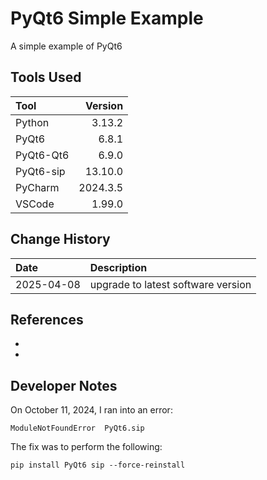 # PyQt6 Simple Example

A simple example of PyQt6

## Tools Used

| Tool      |  Version |
|:----------|---------:|
| Python    |   3.13.2 |
| PyQt6     |    6.8.1 |
| PyQt6-Qt6 |    6.9.0 |
| PyQt6-sip |  13.10.0 |
| PyCharm   | 2024.3.5 |
| VSCode    |   1.99.0 |

## Change History

| Date       | Description                        |
|:-----------|:-----------------------------------|
| 2025-04-08 | upgrade to latest software version |

## References
* []()
* 
## Developer Notes
On October 11, 2024, I ran into an error:
```text
ModuleNotFoundError  PyQt6.sip
```
The fix was to perform the following:
```text
pip install PyQt6 sip --force-reinstall
```